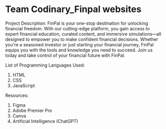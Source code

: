 # Team Codinary_Finpal websites
Project Description:
FinPal is your one-stop destination for unlocking financial freedom. With our cutting-edge platform, you gain access to expert financial education, curated content, and immersive simulations—all designed to empower you to make confident financial decisions. Whether you're a seasoned investor or just starting your financial journey, FinPal equips you with the tools and knowledge you need to succeed. Join us today and take control of your financial future with FinPal.

List of Programming Languages Used:
1. HTML 
2. CSS
3. JavaScript 

Resources:
1. Figma 
2. Adobe Premier Pro 
3. Canva
4. Artificial Intelligence (ChatGPT)
